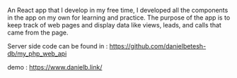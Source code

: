 An React app that I develop in my free time,
I developed all the components in the app on my own for learning and practice.
The purpose of the app is to keep track of web pages and display data like  views, leads, and calls that came from the page.

Server side code can be found in : https://github.com/danielbetesh-db/my_php_web_api

demo : https://www.danielb.link/

